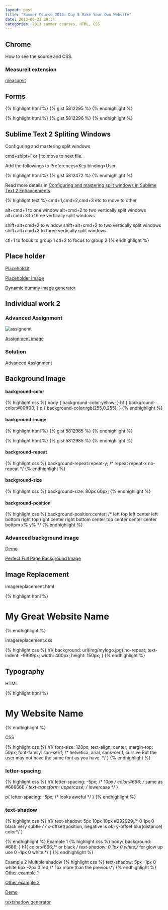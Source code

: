 ```yaml
---
layout: post
title: "Summer Course 2013: Day 5 Make Your Own Website"
date: 2013-06-21 20:34
categories: 2013 summer courses, HTML, CSS
---
```


## Chrome


How to see the source and CSS.

### Measureit extension

[measureit](https://chrome.google.com/webstore/detail/measureit/pokhcahijjfkdccinalifdifljglhclm)



## Forms


{% highlight html %}
{% gist 5812295 %}
{% endhighlight %}

{% highlight html %}
{% gist 5812296 %}
{% endhighlight %}

## Sublime Text 2 Spliting Windows


Configuring and mastering split windows

cmd+shipt+[ or ] to move to next file. 

Add the followings to Preferences>Key binding>User

{% highlight html %}
{% gist 5812472 %}
{% endhighlight %}

Read more details in 
[Configuring and mastering split windows in Sublime Text 2 Enhancements](http://shinokada.github.io/blog/2013/06/13/sublime-text-2-enhancements/)

{% highlight text %}
cmd+1,cmd+2,cmd+3 etc to move to other 

alt+cmd+1 to one window
alt+cmd+2 to two vertically split windows
alt+cmd+3 to three vertically split windows

shift+alt+cmd+2 to window
shift+alt+cmd+2 to two vertically split windows
shift+alt+cmd+3 to three vertically split windows

ctl+1 to focus to group 1
ctl+2 to focus to group 2
{% endhighlight %}

## Place holder


[Placehold.it](http://placehold.it/)

[Placeholder Image](http://lorempixel.com/)

[Dynamic dummy image generator](http://dummyimage.com/)



## Individual work 2


### Advanced Assignment 
![assignemt](http://sokada.site44.com/img/assignment2.png)

[Assignment image](http://sokada.site44.com/img/assignment2.png)
 
### Solution
[Advanced Assignment](http://sokada.site44.com/assignment2.html)



## Background Image


#### background-color
	
{% highlight css %}
body
{
	background-color:yellow;
}
h1
{
	background-color:#00ff00;
}
p
{
	background-color:rgb(255,0,255);
}
{% endhighlight %}

#### background-image

{% highlight html %}
{% gist 5812985 %}
{% endhighlight %}

{% highlight html %}
{% gist 5812985 %}
{% endhighlight %}

#### background-repeat

{% highlight css %}
background-repeat:repeat-y;
/*
repeat
repeat-x
no-repeat
*/
{% endhighlight %}

#### background-size

{% highlight css %}
background-size: 80px 60px;
{% endhighlight %}

#### background-position

{% highlight css %}
background-position:center; 
/* left top
left center
left bottom
right top
right center
right bottom
center top
center center
center bottom
x% y%
*/
{% endhighlight %}

### Advanced background image

[Demo](http://css-tricks.com/examples/FullPageBackgroundImage/css-1.php)

[Perfect Full Page Background Image](http://css-tricks.com/perfect-full-page-background-image/)


## Image Replacement


imagereplacement.html

{% highlight html %}
<h1>My Great Website Name</h1>
{% endhighlight %}

imagereplacement.css

{% highlight css %}
h1{
	background: url(img/mylogo.jpg) no-repeat;
	text-indent: -9999px;
	width: 400px;
	height: 150px;
}
{% endhighlight %}

## Typography


HTML

{% highlight html %}
<h1>My Website Name</h1>
{% endhighlight %}

CSS

{% highlight css %}
h1{
	font-size: 120px;
	text-align: center;
	margin-top: 50px;
	font-family: san-serif; 
	/* helvetica, arial, sans-serif, cursive
	But the user may not have the same font as you have.
	*/
}
{% endhighlight %}	


### letter-spacing
{% highlight css %}
h1{
	letter-spacing: -5px; /* 10px */
	color:#666; /* same as #666666 */
	text-transform: uppercase; /* lowercase */
}

p{
	letter-spacing: -5px; /* looks aweful */ 
}
{% endhighlight %}

### text-shadow
{% highlight css %}
h1{
	text-shadow: 5px 10px 10px #292929;/* 0 1px 0 black very subtle */
	/* x-offset(position, negative is ok) y-offset blur(distance) color*/
}

{% endhighlight %} 
Example 1
{% highlight css %}
body{
	background: #666;
}
h1{
	color:#666;/* or black */
	text-shadow: 0 1px 0 white;/* for glow up use 0 -1px 0 white */
}
{% endhighlight %}

Example 2 Multiple shadow
{% highlight css %}
text-shadow: 
	5px -1px 0 white
	6px -2px 0 red;/* 1px more than the previous*/
{% endhighlight %}
[Other example 1](http://designshack.net/articles/css/12-fun-css-text-shadows-you-can-copy-and-paste/)

[Other example 2](http://line25.com/articles/using-css-text-shadow-to-create-cool-text-effects)

[Demo](http://line25.com/wp-content/uploads/2010/text-shadow/demo/index.html#vintage)

[textshadow generator](http://css3gen.com/text-shadow/)


